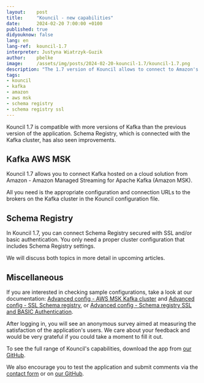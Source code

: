 ```yaml
---
layout:    post
title:     "Kouncil - new capabilities"
date:      2024-02-20 7:00:00 +0100
published: true
didyouknow: false
lang: en
lang-ref:  kouncil-1.7
interpreter: Justyna Wiatrzyk-Guzik
author:    pbelke
image:     /assets/img/posts/2024-02-20-kouncil-1.7/kouncil-1.7.png
description: "The 1.7 version of Kouncil allows to connect to Amazon's Kafka, AWS MSK and secured by SSL Schema Registry."
tags:
- kouncil
- kafka
- amazon
- aws msk
- schema registry
- schema registry ssl
---
```


Kouncil 1.7 is compatible with more versions of Kafka than the previous version of the application. Schema Registry, which is connected with the Kafka cluster, has also seen improvements.

## Kafka AWS MSK
Kouncil 1.7 allows you to connect Kafka hosted on a cloud solution from Amazon - Amazon Managed Streaming for Apache Kafka (Amazon MSK).

All you need is the appropriate configuration and connection URLs to the brokers on the Kafka cluster in the Kouncil configuration file.

## Schema Registry
In Kouncil 1.7, you can connect Schema Registry secured with SSL and/or basic authentication. You only need a proper cluster configuration that includes Schema Registry settings.

We will discuss both topics in more detail in upcoming articles.

## Miscellaneous
If you are interested in checking sample configurations, take a look at our documentation: [Advanced config - AWS MSK Kafka cluster](https://docs.kouncil.io/getting-started/deployment#advanced-config-amazon-msk-kafka-cluster) and [Advanced config - SSL Schema registry](https://docs.kouncil.io/getting-started/deployment#advanced-config-ssl-schema-registry), or [Advanced config - Schema registry SSL and BASIC Authentication](https://docs.kouncil.io/getting-started/deployment#advanced-config-schema-registry-ssl-and-basic-authentication).

After logging in, you will see an anonymous survey aimed at measuring the satisfaction of the application's users. We care about your feedback and would be very grateful if you could take a moment to fill it out.

To see the full range of Kouncil's capabilities, download the app from [our GitHub](https://github.com/consdata/kouncil).

We also encourage you to test the application and submit comments via the [contact form](https://kouncil.io/contact-us/) or on [our GitHub](https://github.com/consdata/kouncil).

